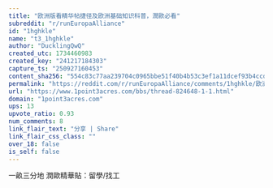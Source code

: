 ```yaml
---
title: "欧洲版看精华帖捷径及欧洲基础知识科普，潤歐必看"
subreddit: "r/runEuropaAlliance"
id: "1hghkle"
name: "t3_1hghkle"
author: "DucklingQwQ"
created_utc: 1734460983
created_key: "241217184303"
capture_ts: "250927160453"
content_sha256: "554c83c77aa239704c0965bbe51f40b4b53c3ef1a11dcef93b4ccdae16b4862b"
permalink: "https://reddit.com/r/runEuropaAlliance/comments/1hghkle/欧洲版看精华帖捷径及欧洲基础知识科普潤歐必看/"
url: "https://www.1point3acres.com/bbs/thread-824648-1-1.html"
domain: "1point3acres.com"
ups: 13
upvote_ratio: 0.93
num_comments: 8
link_flair_text: "分享 | Share"
link_flair_css_class: ""
over_18: false
is_self: false
---
```


一畝三分地 潤歐精華貼：留學/找工
